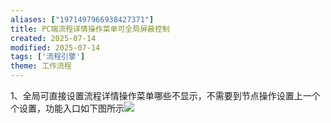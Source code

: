```yaml
---
aliases: ["1971497966938427371"]
title: PC端流程详情操作菜单可全局屏蔽控制
created: 2025-07-14
modified: 2025-07-14
tags: ['流程引擎']
theme: 工作流程
---
```


1、全局可直接设置流程详情操作菜单哪些不显示，不需要到节点操作设置上一个个设置，功能入口如下图所示![](https://myhelpdoc.oss-cn-heyuan.aliyuncs.com/mdimages/16fc0c9637c437918ae33cc65c98745f.jpg)

